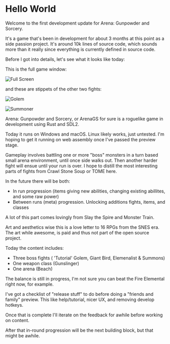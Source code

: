 # Hello World

Welcome to the first development update for Arena: Gunpowder and Sorcery. 

It's a game that's been in development for about 3 months at this point as a side passion project. It's around 10k lines of source code, which sounds more than it really since everything is currently defined in source code. 

Before I got into details, let's see what it looks like today:

This is the full game window:

![Full Screen](https://chamons.github.io/ArenaGS/images/hello-world-1.jpg)

and these are stippets of the other two fights:

![Golem](https://chamons.github.io/ArenaGS/images/hello-world-2.jpg)

![Summoner](https://chamons.github.io/ArenaGS/images/hello-world-3.jpg)

Arena: Gunpowder and Sorcery, or ArenaGS for sure is a roguelike game in development using Rust and SDL2. 

Today it runs on Windows and macOS. Linux likely works, just untested. I'm hoping to get it running on web assembly once I've passed the preview stage.

Gameplay involves battling one or more "boss" monsters in a turn based small arena environment, until once side walks out. Then another harder fight will ensue until your run is over. I hope to distill the most interesting parts of fights from Crawl Stone Soup or TOME here. 

In the future there will be both:
  - In run progression (items giving new abilities, changing existing abillites, and some raw power)
  - Between runs (meta) progression. Unlocking additions fights, items, and classes

A lot of this part comes lovingly from Slay the Spire and Monster Train.

Art and aesthetics wise this is a love letter to 16 RPGs from the SNES era. The art while awesome, is paid and thus not part of the open source project.

Today the content includes:

- Three boss fights ( 'Tutorial' Golem, Giant Bird, Elemenalist & Summons)
- One weapon class (Gunslinger)
- One arena (Beach)

The balance is still in progress, I'm not sure you can beat the Fire Elemental right now, for example.

I've got a checklist of "release stuff" to do before doing a "friends and family" preview. This like help/tutorial, nicer UX, and removing develop hotkeys.

Once that is complete I'll iterate on the feedback for awhile before working on content.

After that in-round progression will be the next building block, but that might be awhile.